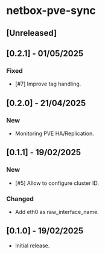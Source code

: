 # netbox-pve-sync

## [Unreleased]

## [0.2.1] - 01/05/2025

### Fixed

- [#7] Improve tag handling.

## [0.2.0] - 21/04/2025

### New

- Monitoring PVE HA/Replication.

## [0.1.1] - 19/02/2025

### New

- [#5] Allow to configure cluster ID.

### Changed

- Add eth0 as raw_interface_name.

## [0.1.0] - 19/02/2025

- Initial release.